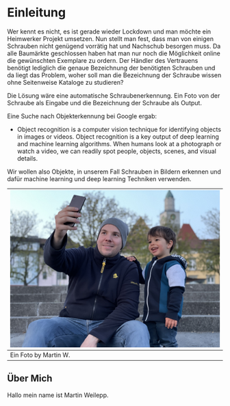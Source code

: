 # Einleitung
Wer kennt es nicht, es ist gerade wieder Lockdown und man möchte ein Heimwerker Projekt umsetzen. Nun stellt man fest, dass man von einigen Schrauben nicht genügend vorrätig hat und Nachschub besorgen muss. Da alle Baumärkte geschlossen haben hat man nur noch die Möglichkeit online die gewünschten Exemplare zu ordern. Der Händler des Vertrauens benötigt lediglich die genaue Bezeichnung der benötigten Schrauben und da liegt das Problem, woher soll man die Bezeichnung der Schraube wissen ohne Seitenweise Kataloge zu studieren?

Die Lösung wäre eine automatische Schraubenerkennung. Ein Foto von der Schraube als Eingabe und die Bezeichnung der Schraube als Output.

Eine Suche nach Objekterkennung bei Google ergab:
- Object recognition is a computer vision technique for identifying objects in images or videos. Object recognition is a key output of deep learning and machine learning algorithms. When humans look at a photograph or watch a video, we can readily spot people, objects, scenes, and visual details.

Wir wollen also Objekte, in unserem Fall Schrauben in Bildern erkennen und dafür machine learning und deep learning Techniken verwenden.

| ![Ein Foto ist schnell eingefügt:](./figures/welcome.jpg) |
| ---------------|
| Ein Foto by Martin W.|

## Über Mich

Hallo mein name ist Martin Weilepp.

